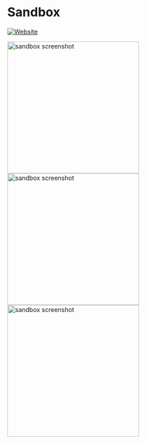 # Sandbox 

[![Website](https://img.shields.io/website?label=sandgame.fun&url=https%3A%2F%2Fsandgame.fun%2F)](https://sandgame.fun/?utm_source=github)

<img src="https://user-images.githubusercontent.com/16913283/205297360-8887fb8a-3377-405d-b6c4-9f1242a53a2b.png" alt="sandbox screenshot" width="300"/>

<img src="https://user-images.githubusercontent.com/16913283/205297626-71473b3e-af7e-4e14-b59c-93d06275523c.png" alt="sandbox screenshot" width="300"/>

<img src="https://user-images.githubusercontent.com/16913283/206674521-95b38736-561c-4234-948a-e418f7a5f74b.png" alt="sandbox screenshot" width="300"/>
